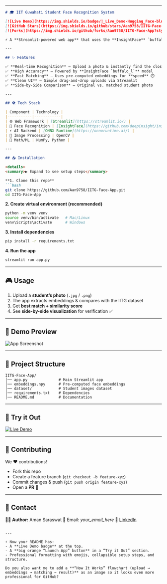 

---

````markdown
# 🎓 IIT Guwahati Student Face Recognition System  

[![Live Demo](https://img.shields.io/badge/🚀_Live_Demo-Hugging_Face-blue?style=for-the-badge&logo=huggingface)](https://huggingface.co/spaces/demodemo9758/IITG-Face-App)  
[![GitHub Stars](https://img.shields.io/github/stars/Aan9758/IITG-Face-App?style=for-the-badge&logo=github)](https://github.com/Aan9758/IITG-Face-App/stargazers)  
[![Forks](https://img.shields.io/github/forks/Aan9758/IITG-Face-App?style=for-the-badge&logo=github)](https://github.com/Aan9758/IITG-Face-App/network/members)  

⚡ A **Streamlit-powered web app** that uses the **InsightFace** `buffalo_l` model to recognize and match student faces from IIT Guwahati’s dataset with **high accuracy**.  

---

## ✨ Features  

✅ **Real-time Recognition** – Upload a photo & instantly find the closest match  
✅ **High Accuracy** – Powered by **InsightFace `buffalo_l`** model  
✅ **Fast Matching** – Uses pre-computed embeddings for **speed** ⏱️  
✅ **Clean UI** – Simple drag-and-drop uploads via Streamlit  
✅ **Side-by-Side Comparison** – Original vs. matched student photo  

---

## 🛠️ Tech Stack  

| Component | Technology |
|-----------|------------|
| 🌐 Web Framework | [Streamlit](https://streamlit.io/) |
| 🤖 Face Recognition | [InsightFace](https://github.com/deepinsight/insightface) |
| ⚡ AI Backend | [ONNX Runtime](https://onnxruntime.ai/) |
| 📸 Image Processing | OpenCV |
| 🔢 Math/ML | NumPy, Python |

---

## 📥 Installation  

<details>
<summary>▶️ Expand to see setup steps</summary>  

**1. Clone this repo**  
```bash
git clone https://github.com/Aan9758/IITG-Face-App.git
cd IITG-Face-App
````

**2. Create virtual environment (recommended)**

```bash
python -m venv venv
source venv/bin/activate   # Mac/Linux  
venv\Scripts\activate      # Windows
```

**3. Install dependencies**

```bash
pip install -r requirements.txt
```

**4. Run the app**

```bash
streamlit run app.py
```

</details>  

---

## 🎮 Usage

1. Upload a **student’s photo** (`.jpg` / `.png`)
2. The app extracts embeddings & compares with the IITG dataset
3. Get **best match + similarity score**
4. See **side-by-side visualization** for verification ✅

---

## 📸 Demo Preview

![App Screenshot](https://via.placeholder.com/800x400.png?text=IITG+Face+Recognition+Demo)

---

## 📂 Project Structure

```
IITG-Face-App/
│── app.py              # Main Streamlit app
│── embeddings.npy      # Pre-computed face embeddings
│── dataset/            # Student images dataset
│── requirements.txt    # Dependencies
│── README.md           # Documentation
```

---

## 🎯 Try it Out

<a href="https://huggingface.co/spaces/demodemo9758/IITG-Face-App">
    <img src="https://img.shields.io/badge/▶️%20Launch%20App-HuggingFace-orange?style=for-the-badge&logo=huggingface" alt="Live Demo"/>
</a>

---

## 🤝 Contributing

We ❤️ contributions!

* Fork this repo
* Create a feature branch (`git checkout -b feature-xyz`)
* Commit changes & push (`git push origin feature-xyz`)
* Open a **PR** 🚀

---

## 📧 Contact

👨‍💻 **Author:** Aman Saraswat
📩 Email: *your\_email\_here*
🔗 [LinkedIn](https://linkedin.com/in/your-profile)

```

---

⚡ Now your README has:  
- A **Live Demo badge** at the top.  
- A **big orange “Launch App” button** in a “Try it Out” section.  
- Professional formatting with emojis, collapsible setup steps, and structure.  

Do you also want me to add a **“How It Works” flowchart (upload → embeddings → matching → result)** as an image so it looks even more professional for GitHub?
```
